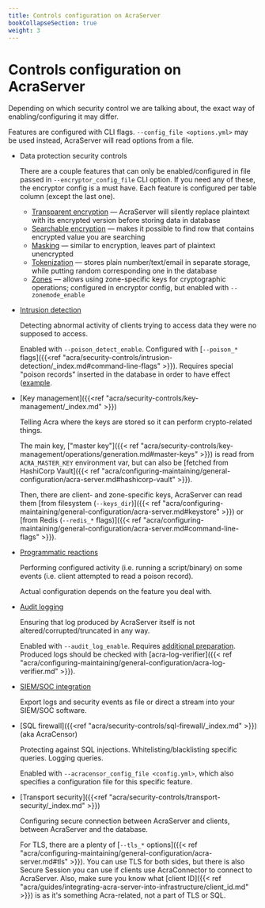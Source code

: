 ```yaml
---
title: Controls configuration on AcraServer
bookCollapseSection: true
weight: 3
---
```


# Controls configuration on AcraServer

Depending on which security control we are talking about, the exact way of enabling/configuring it may differ.

Features are configured with CLI flags.
`--config_file <options.yml>` may be used instead, AcraServer will read options from a file.

* Data protection security controls

  There are a couple features that can only be enabled/configured in file passed in `--encryptor_config_file` CLI option.
  If you need any of these, the encryptor config is a must have.
  Each feature is configured per table column (except the last one).

  * [Transparent encryption](/acra/security-controls/encryption/) —
    AcraServer will silently replace plaintext with its encrypted version before storing data in database
  * [Searchable encryption](/acra/security-controls/searchable-encryption/) —
    makes it possible to find row that contains encrypted value you are searching
  * [Masking](/acra/security-controls/masking/) —
    similar to encryption, leaves part of plaintext unencrypted
  * [Tokenization](/acra/security-controls/tokenization/) —
    stores plain number/text/email in separate storage, while putting random corresponding one in the database
  * [Zones](/acra/security-controls/zones) —
    allows using zone-specific keys for cryptographic operations;
    configured in encryptor config, but enabled with `--zonemode_enable`

* [Intrusion detection](/acra/security-controls/intrusion-detection/)

  Detecting abnormal activity of clients trying to access data they were no supposed to access.

  Enabled with `--poison_detect_enable`.
  Configured with [`--poison_*` flags]({{<ref "acra/security-controls/intrusion-detection/_index.md#command-line-flags" >}}).
  Requires special "poison records" inserted in the database in order to have effect
  ([example](/acra/security-controls/intrusion-detection#usage-example").

* [Key management]({{<ref "acra/security-controls/key-management/_index.md" >}})

  Telling Acra where the keys are stored so it can perform crypto-related things.

  The main key, ["master key"]({{< ref "acra/security-controls/key-management/operations/generation.md#master-keys" >}})
  is read from `ACRA_MASTER_KEY` environment var, but can also be
  [fetched from HashiCorp Vault]({{< ref "acra/configuring-maintaining/general-configuration/acra-server.md#hashicorp-vault" >}}).

  Then, there are client- and zone-specific keys, AcraServer can read them
  [from filesystem (`--keys_dir`)]({{< ref "acra/configuring-maintaining/general-configuration/acra-server.md#keystore" >}}) or
  [from Redis (`--redis_*` flags)]({{< ref "acra/configuring-maintaining/general-configuration/acra-server.md#command-line-flags" >}}).

* [Programmatic reactions](/acra/security-controls/security-logging-and-events/programmatic-reactions/)

  Performing configured activity (i.e. running a script/binary)
  on some events (i.e. client attempted to read a poison record).

  Actual configuration depends on the feature you deal with.

* [Audit logging](/acra/security-controls/security-logging-and-events/audit-logging/)

  Ensuring that log produced by AcraServer itself is not altered/corrupted/truncated in any way.

  Enabled with `--audit_log_enable`. Requires
  [additional preparation](/acra/security-controls/security-logging-and-events/audit_logging#how-setup-secure-logging).
  Produced logs should be checked with
  [acra-log-verifier]({{< ref "acra/configuring-maintaining/general-configuration/acra-log-verifier.md" >}}).

* [SIEM/SOC integration](/acra/security-controls/security-logging-and-events/siem-soc-integration/)

  Export logs and security events as file or direct a stream into your SIEM/SOC software.

* [SQL firewall]({{<ref "acra/security-controls/sql-firewall/_index.md" >}}) (aka AcraCensor)

  Protecting against SQL injections. Whitelisting/blacklisting specific queries. Logging queries.

  Enabled with `--acracensor_config_file <config.yml>`, which also specifies a configuration file for this specific feature.

* [Transport security]({{<ref "acra/security-controls/transport-security/_index.md" >}})

  Configuring secure connection between AcraServer and clients, between AcraServer and the database.

  For TLS, there are a plenty of
  [`--tls_*` options]({{< ref "acra/configuring-maintaining/general-configuration/acra-server.md#tls" >}}).
  You can use TLS for both sides, but there is also Secure Session you can use if clients
  use AcraConnector to connect to AcraServer.
  Also, make sure you know what [client ID]({{< ref "acra/guides/integrating-acra-server-into-infrastructure/client_id.md" >}})
  is as it's something Acra-related, not a part of TLS or SQL.
